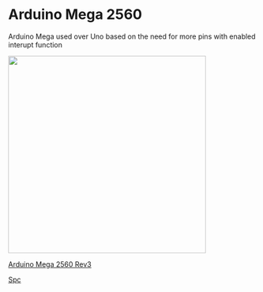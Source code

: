 # Arduino Mega 2560

Arduino Mega used over Uno based on the need for more pins with enabled interupt function

<img src="https://store-cdn.arduino.cc/usa/catalog/product/cache/1/image/1040x660/604a3538c15e081937dbfbd20aa60aad/a/0/a000067_featured_1_.jpg" width="400">

[Arduino Mega 2560 Rev3](https://store.arduino.cc/usa/mega-2560-r3)

[Spc](https://www.notion.so/adb2639479f145caa5b0ce70e4ab9edb)
